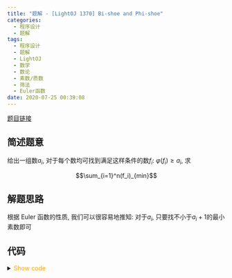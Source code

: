 ```yaml
---
title: "题解 - [LightOJ 1370] Bi-shoe and Phi-shoe"
categories:
  - 程序设计
  - 题解
tags:
  - 程序设计
  - 题解
  - LightOJ
  - 数学
  - 数论
  - 素数/质数
  - 筛法
  - Euler函数
date: 2020-07-25 00:39:08
---
```


[题目链接](https://vjudge.net/problem/LightOJ-1341/origin)

<!-- more -->

## 简述题意

给出一组数$a_i$, 对于每个数均可找到满足这样条件的数$f_i$: $\varphi(f_i)\geqslant a_i$, 求

$$\sum_{i=1}^n(f_i)_{min}$$

## 解题思路

根据 Euler 函数的性质, 我们可以很容易地推知: 对于$a_i$, 只要找不小于$a_i+1$的最小素数即可

## 代码

<details>
<summary><font color='orange'>Show code</font></summary>

{% icodeweb cpa title:LightOJ_1370 lang:cpp LightOJ/1370/0.cpp %}

</details>
